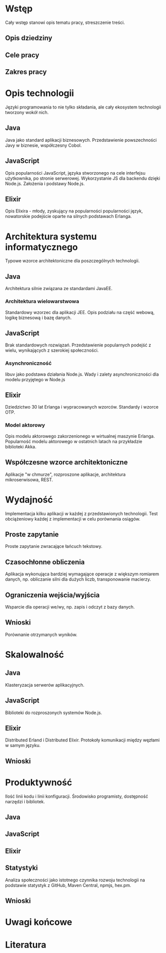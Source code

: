 # Wstęp

Cały wstęp stanowi opis tematu pracy, streszczenie treści.

## Opis dziedziny

## Cele pracy

## Zakres pracy

# Opis technologii

Języki programowania to nie tylko składania, ale cały ekosystem technologii tworzony wokół nich.

## Java

Java jako standard aplikacji biznesowych. Przedstawienie powszechności Javy w biznesie, współczesny Cobol.

## JavaScript

Opis popularności JavaScript, języka stworzonego na cele interfejsu użytkownika, po stronie serwerowej. Wykorzystanie JS dla backendu dzięki Node.js. Założenia i podstawy Node.js.

## Elixir

Opis Elixira - młody, zyskujący na popularności popularności język, nowatorskie podejście oparte na silnych podstawach Erlanga.

# Architektura systemu informatycznego

Typowe wzorce architektoniczne dla poszczególnych technologii.

## Java

Architektura silnie związana ze standardami JavaEE.

### Architektura wielowarstwowa

Standardowy wzorzec dla aplikacji JEE. Opis podziału na część webową, logikę biznesową i bazę danych. 

## JavaScript

Brak standardowych rozwiązań. Przedstawienie popularnych podejść z wielu, wynikających z szerokiej społeczności.

### Asynchroniczność

libuv jako podstawa działania Node.js. Wady i zalety asynchroniczności dla modelu przyjętego w Node.js

## Elixir

Dziedzictwo 30 lat Erlanga i wypracowanych wzorców. Standardy i wzorce OTP.

### Model aktorowy

Opis modelu aktorowego zakorzenionego w wirtualnej maszynie Erlanga. Popularność modelu aktorowego w ostatnich latach na przykładzie biblioteki Akka.

## Współczesne wzorce architektoniczne

Aplikacje "w chmurze", rozproszone aplikacje, architektura mikroserwisowa, REST.

# Wydajność

Implementacja kilku aplikacji w każdej z przedstawionych technologii. Test obciążeniowy każdej z implementacji w celu porównania osiągów.

## Proste zapytanie

Proste zapytanie zwracające łańcuch tekstowy.

## Czasochłonne obliczenia

Aplikacja wykonująca bardziej wymagające operacje z większym romiarem danych, np. obliczanie silni dla dużych liczb, transponowanie macierzy.

## Ograniczenia wejścia/wyjścia

Wsparcie dla operacji we/wy, np. zapis i odczyt z bazy danych.

## Wnioski

Porównanie otrzymanych wyników.

# Skalowalność

## Java

Klasteryzacja serwerów aplikacyjnych.

## JavaScript

Biblioteki do rozproszonych systemów Node.js.

## Elixir

Distributed Erland i Distributed Elixir. Protokoły komunikacji między węzłami w samym języku.

## Wnioski

# Produktywność

Ilość linii kodu i linii konfiguracji. Środowisko programisty, dostępność narzędzi i bibliotek.

## Java

## JavaScript

## Elixir

## Statystyki

Analiza społeczności jako istotnego czynnika rozwoju technologii na podstawie statystyk z GitHub, Maven Central, npmjs, hex.pm.

## Wnioski

# Uwagi końcowe

# Literatura

